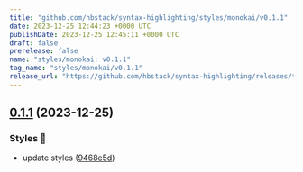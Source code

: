 ```yaml
---
title: "github.com/hbstack/syntax-highlighting/styles/monokai/v0.1.1"
date: 2023-12-25 12:44:23 +0000 UTC
publishDate: 2023-12-25 12:45:11 +0000 UTC
draft: false
prerelease: false
name: "styles/monokai: v0.1.1"
tag_name: "styles/monokai/v0.1.1"
release_url: "https://github.com/hbstack/syntax-highlighting/releases/tag/styles/monokai/v0.1.1"
---
```


## [0.1.1](https://github.com/hbstack/syntax-highlighting/compare/styles/monokai/v0.1.0...styles/monokai/v0.1.1) (2023-12-25)


### Styles 🎨

* update styles ([9468e5d](https://github.com/hbstack/syntax-highlighting/commit/9468e5d054f6c1775a1966bcf308506cebd2f804))

